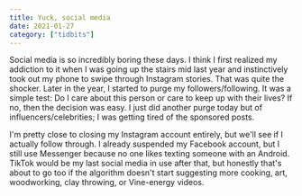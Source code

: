 ```yaml
---
title: Yuck, social media
date: 2021-01-27
category: ["tidbits"]
---
```


Social media is so incredibly boring these days. I think I first realized my addiction to it when I was going up the stairs mid last year and instinctively took out my phone to swipe through Instagram stories. That was quite the shocker. Later in the year, I started to purge my followers/following. It was a simple test: Do I care about this person or care to keep up with their lives? If no, then the decision was easy. I just did another purge today but of influencers/celebrities; I was getting tired of the sponsored posts. 

I'm pretty close to closing my Instagram account entirely, but we'll see if I actually follow through. I already suspended my Facebook account, but I still use Messenger because no one likes texting someone with an Android. TikTok would be my last social media in use after that, but honestly that's about to go too if the algorithm doesn't start suggesting more cooking, art, woodworking, clay throwing, or Vine-energy videos.